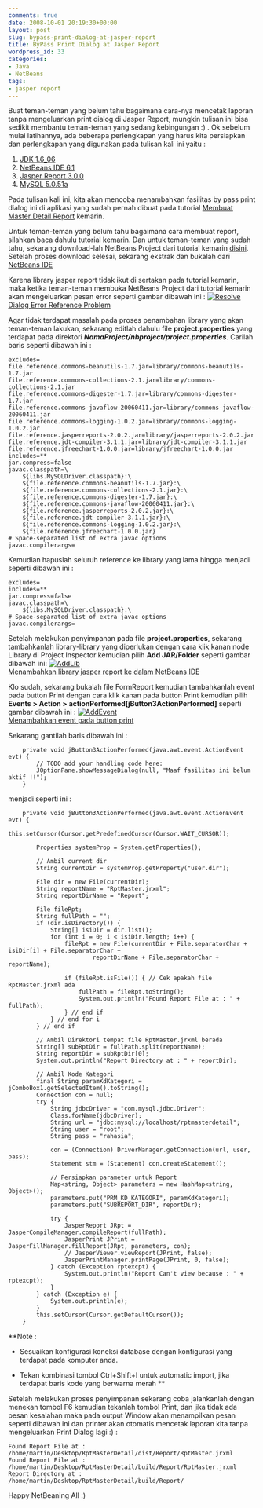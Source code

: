 ```yaml
---
comments: true
date: 2008-10-01 20:19:30+00:00
layout: post
slug: bypass-print-dialog-at-jasper-report
title: ByPass Print Dialog at Jasper Report
wordpress_id: 33
categories:
- Java
- NetBeans
tags:
- jasper report
---
```


Buat teman-teman yang belum tahu bagaimana cara-nya mencetak laporan tanpa mengeluarkan print dialog di Jasper Report, mungkin tulisan ini bisa sedikit membantu teman-teman yang sedang kebingungan :) . Ok sebelum mulai latihannya, ada beberapa perlengkapan yang harus kita persiapkan dan perlengkapan yang digunakan pada tulisan kali ini yaitu :
1. [JDK 1.6_06](https://cds.sun.com/is-bin/INTERSHOP.enfinity/WFS/CDS-CDS_Developer-Site/en_US/-/USD/ViewProductDetail-Start?ProductRef=jdk-6u7-oth-JPR@CDS-CDS_Developer)
2. [NetBeans IDE 6.1](http://netbeans.org)
3. [Jasper Report 3.0.0](http://sourceforge.net/project/showfiles.php?group_id=36382&package_id=28579&release_id=600358)
4. [MySQL 5.0.51a](http://www.mysql.com/)

Pada tulisan kali ini, kita akan mencoba menambahkan fasilitas by pass print dialog ini di aplikasi yang sudah pernah dibuat pada tutorial [Membuat Master Detail Report](http://martinusadyh.web.id/2007/12/24/membuat-masterdetail-report-dengan-ireport/) kemarin.
<!-- more -->

Untuk teman-teman yang belum tahu bagaimana cara membuat report, silahkan baca dahulu tutorial [kemarin](http://martinusadyh.web.id/2007/12/24/membuat-masterdetail-report-dengan-ireport/). Dan untuk teman-teman yang sudah tahu, sekarang download-lah NetBeans Project dari tutorial kemarin [disini](http://martinusadyh.web.id/download/RptMasterDetail.zip). Setelah proses download selesai, sekarang ekstrak dan bukalah dari [NetBeans IDE](http://netbeans.org)

Karena library jasper report tidak ikut di sertakan pada tutorial kemarin, maka ketika teman-teman membuka NetBeans Project dari tutorial kemarin akan mengeluarkan pesan error seperti gambar dibawah ini :
[![Resolve](http://farm4.static.flickr.com/3291/2904764405_96f2b97cc5.jpg)  
Dialog Error Reference Problem](http://www.flickr.com/photos/10243554@N02/2904764405/)

Agar tidak terdapat masalah pada proses penambahan library yang akan teman-teman lakukan, sekarang editlah dahulu file **project.properties** yang terdapat pada direktori **_NamaProject/nbproject/project.properties_**. Carilah baris seperti dibawah ini :

    
    
    excludes=
    file.reference.commons-beanutils-1.7.jar=library/commons-beanutils-1.7.jar
    file.reference.commons-collections-2.1.jar=library/commons-collections-2.1.jar
    file.reference.commons-digester-1.7.jar=library/commons-digester-1.7.jar
    file.reference.commons-javaflow-20060411.jar=library/commons-javaflow-20060411.jar
    file.reference.commons-logging-1.0.2.jar=library/commons-logging-1.0.2.jar
    file.reference.jasperreports-2.0.2.jar=library/jasperreports-2.0.2.jar
    file.reference.jdt-compiler-3.1.1.jar=library/jdt-compiler-3.1.1.jar
    file.reference.jfreechart-1.0.0.jar=library/jfreechart-1.0.0.jar
    includes=**
    jar.compress=false
    javac.classpath=\
        ${libs.MySQLDriver.classpath}:\
        ${file.reference.commons-beanutils-1.7.jar}:\
        ${file.reference.commons-collections-2.1.jar}:\
        ${file.reference.commons-digester-1.7.jar}:\
        ${file.reference.commons-javaflow-20060411.jar}:\
        ${file.reference.jasperreports-2.0.2.jar}:\
        ${file.reference.jdt-compiler-3.1.1.jar}:\
        ${file.reference.commons-logging-1.0.2.jar}:\
        ${file.reference.jfreechart-1.0.0.jar}
    # Space-separated list of extra javac options
    javac.compilerargs=
    


Kemudian hapuslah seluruh reference ke library yang lama hingga menjadi seperti dibawah ini :

    
    
    excludes=
    includes=**
    jar.compress=false
    javac.classpath=\
        ${libs.MySQLDriver.classpath}:\
    # Space-separated list of extra javac options
    javac.compilerargs=
    



Setelah melakukan penyimpanan pada file **project.properties**, sekarang tambahkanlah library-library yang diperlukan dengan cara klik kanan node Library di Project Inspector kemudian pilih **Add JAR/Folder** seperti gambar dibawah ini:
[![AddLib](http://farm4.static.flickr.com/3172/2905609648_f36f014b94.jpg)  
Menambahkan library jasper report ke dalam NetBeans IDE](http://www.flickr.com/photos/10243554@N02/2905609648/)

Klo sudah, sekarang bukalah file FormReport kemudian tambahkanlah event pada button Print dengan cara klik kanan pada button Print kemudian pilih **Events > Action > actionPerformed[jButton3ActionPerformed]** seperti gambar dibawah ini :
[![AddEvent](http://farm4.static.flickr.com/3226/2904810135_50cba7b24d.jpg)  
Menambahkan event pada button print](http://www.flickr.com/photos/10243554@N02/2904810135/)

Sekarang gantilah baris dibawah ini :

    
    
        private void jButton3ActionPerformed(java.awt.event.ActionEvent evt) {
            // TODO add your handling code here:
            JOptionPane.showMessageDialog(null, "Maaf fasilitas ini belum aktif !!");
        }
    


menjadi seperti ini :

    
    
        private void jButton3ActionPerformed(java.awt.event.ActionEvent evt) {
            this.setCursor(Cursor.getPredefinedCursor(Cursor.WAIT_CURSOR));
    
            Properties systemProp = System.getProperties();
    
            // Ambil current dir
            String currentDir = systemProp.getProperty("user.dir");
    
            File dir = new File(currentDir);
            String reportName = "RptMaster.jrxml";
            String reportDirName = "Report";
    
            File fileRpt;
            String fullPath = "";
            if (dir.isDirectory()) {
                String[] isiDir = dir.list();
                for (int i = 0; i < isiDir.length; i++) {
                    fileRpt = new File(currentDir + File.separatorChar + isiDir[i] + File.separatorChar +
                            reportDirName + File.separatorChar + reportName);
    
                    if (fileRpt.isFile()) { // Cek apakah file RptMaster.jrxml ada
                        fullPath = fileRpt.toString();
                        System.out.println("Found Report File at : " + fullPath);
                    } // end if
                } // end for i
            } // end if
    
            // Ambil Direktori tempat file RptMaster.jrxml berada
            String[] subRptDir = fullPath.split(reportName);
            String reportDir = subRptDir[0];
            System.out.println("Report Directory at : " + reportDir);
    
            // Ambil Kode Kategori
            final String paramKdKategori = jComboBox1.getSelectedItem().toString();
            Connection con = null;
            try {
                String jdbcDriver = "com.mysql.jdbc.Driver";
                Class.forName(jdbcDriver);
                String url = "jdbc:mysql://localhost/rptmasterdetail";
                String user = "root";
                String pass = "rahasia";
    
                con = (Connection) DriverManager.getConnection(url, user, pass);
                Statement stm = (Statement) con.createStatement();
    
                // Persiapkan parameter untuk Report
                Map<string, Object> parameters = new HashMap<string, Object>();
                parameters.put("PRM_KD_KATEGORI", paramKdKategori);
                parameters.put("SUBREPORT_DIR", reportDir);
    
                try {
                    JasperReport JRpt = JasperCompileManager.compileReport(fullPath);
                    JasperPrint JPrint = JasperFillManager.fillReport(JRpt, parameters, con);
                    // JasperViewer.viewReport(JPrint, false);
                    JasperPrintManager.printPage(JPrint, 0, false);
                } catch (Exception rptexcpt) {
                    System.out.println("Report Can't view because : " + rptexcpt);
                }
            } catch (Exception e) {
                System.out.println(e);
            }
            this.setCursor(Cursor.getDefaultCursor());
        }
    


**Note :

* Sesuaikan konfigurasi koneksi database dengan konfigurasi yang terdapat pada komputer anda.


* Tekan kombinasi tombol Ctrl+Shift+I untuk automatic import, jika terdapat baris kode yang berwarna merah
**

Setelah melakukan proses penyimpanan sekarang coba jalankanlah dengan menekan tombol F6 kemudian tekanlah tombol Print, dan jika tidak ada pesan kesalahan maka pada output Window akan menampilkan pesan seperti dibawah ini dan printer akan otomatis mencetak laporan kita tanpa mengeluarkan Print Dialog lagi :) :

    
    
    Found Report File at : /home/martin/Desktop/RptMasterDetail/dist/Report/RptMaster.jrxml
    Found Report File at : /home/martin/Desktop/RptMasterDetail/build/Report/RptMaster.jrxml
    Report Directory at : /home/martin/Desktop/RptMasterDetail/build/Report/
    



Happy NetBeaning All :)
